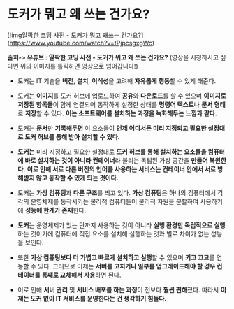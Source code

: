 # 도커가 뭐고 왜 쓰는 건가요?

[!img[얄팍한 코딩 사전 - 도커가 뭐고 왜쓰는 건가요?](http://img.youtube.com/vi/tPjpcsgxgWc/0.jpg)]
(https://www.youtube.com/watch?v=tPjpcsgxgWc)

**출처-> 유튜브 : 얄팍한 코딩 사전 - 도커가 뭐고 왜 쓰는 건가요?**
(영상을 시청하시고 싶다면 위의 이미지를 틀릭하면 영상으로 넘어갑니다!)

- 도커는 IT 기술을 **버전**, **설치**, **이식성**을 고려해 **자유롭게 행동**할 수 있게 해준다.

- 도커는 **이미지**를 도커 허브에 업로드하여 **공유**와 **다운로드**를 할 수 있으며 **이미지로 저장된 항목들**이 함께 연결되어 동작하게 설정한 상태를 **명령어 텍스트**나 **문서 형태**로 **저장**할 수 있다. **이는 소프트웨어를 설치하는 과정을 녹화해두는 느낌과 같다.**

- 도커는 **문서**만 **기록해두면** 이 요소들이 **언제 어디서든 미리 지정되고 필요한 설정대로 도커 허브를 통해 받아 설치할 수 있다.**

- **도커는** 미리 지정하고 필요한 설정대로 **도커 허브를 통해 설치하는 요소들을 컴퓨터에 바로 설치하는 것이 아니라 컨테이너**라 불리는 독립된 가상 공간을 **만들어 복원한다.** **이로 인해 서로 다른 버전의 언어를 사용하는 서비스는 컨테이너 안에서 서로 방해받지 않고 동작할 수 있게 되는 것이다.**

- 도커는 **가상 컴퓨팅**과 **다른 구조**를 띄고 있다. **가상 컴퓨팅**은 하나의 컴퓨터에서 각각의 운영체제를 동작시키는 물리적 컴퓨터들이 물리적 자원을 분할하여 사용하기에 **성능에 한계가 존재**한다.

- **도커**는 운영체제가 있는 단까지 사용하는 것이 아니라 **실행 환경만 독립적으로 실행**하는 것이기에 컴퓨터에 직접 요소를 설치해 실행하는 것과 별로 차이가 없는 성능을 보인다.

- 또한 **가상 컴퓨팅보다 더 가볍고 빠르게 설치하고 실행**할 수 있으며 **키고 끄고**를 연동할 수 있다. 그러므로 이제는 **서버를 고치거나 일부를 업그레이드해야 할 경우 컨테이너를 통쨰로 교체해서 사용**하면 된다.

- 이로 인해 **서버 관리** 및 **서비스 배포를 하는 과정**이 전보다 **훨씬 편해**졌다. 따라서 **이제는 도커 없이 IT 서비스를 운영한다는 건 생각하기 힘들다.**
